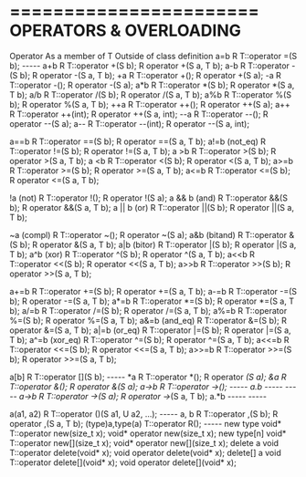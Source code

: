 

=======================
OPERATORS & OVERLOADING
=======================
Operator        As a member of T                        Outside of class definition
a=b             R T::operator =(S b);                   -----
a+b             R T::operator +(S b);                   R operator +(S a, T b);
a-b             R T::operator -(S b);                   R operator -(S a, T b);
+a              R T::operator +();                      R operator +(S a);
-a              R T::operator -();                      R operator -(S a);
a*b             R T::operator *(S b);                   R operator *(S a, T b);
a/b             R T::operator /(S b);                   R operator /(S a, T b);
a%b             R T::operator %(S b);                   R operator %(S a, T b);
++a             R T::operator ++();                     R operator ++(S a);
a++             R T::operator ++(int);                  R operator ++(S a, int);
--a             R T::operator --();                     R operator --(S a);
a--             R T::operator --(int);                  R operator --(S a, int);

a==b            R T::operator ==(S b);                  R operator ==(S a, T b);
a!=b (not_eq)   R T::operator !=(S b);                  R operator !=(S a, T b);
a >b            R T::operator >(S b);                   R operator >(S a, T b);
a <b            R T::operator <(S b);                   R operator <(S a, T b);
a>=b            R T::operator >=(S b);                  R operator >=(S a, T b);
a<=b            R T::operator <=(S b);                  R operator <=(S a, T b);

!a (not)        R T::operator !();                      R operator !(S a);
a && b (and)    R T::operator &&(S b);                  R operator &&(S a, T b);
a || b (or)     R T::operator ||(S b);                  R operator ||(S a, T b);

~a (compl)      R T::operator ~();                      R operator ~(S a);
a&b (bitand)    R T::operator &(S b);                   R operator &(S a, T b);
a|b (bitor)     R T::operator |(S b);                   R operator |(S a, T b);
a^b (xor)       R T::operator ^(S b);                   R operator ^(S a, T b);
a<<b            R T::operator <<(S b);                  R operator <<(S a, T b);
a>>b            R T::operator >>(S b);                  R operator >>(S a, T b);

a+=b            R T::operator +=(S b);                  R operator +=(S a, T b);
a-=b            R T::operator -=(S b);                  R operator -=(S a, T b);
a*=b            R T::operator *=(S b);                  R operator *=(S a, T b);
a/=b            R T::operator /=(S b);                  R operator /=(S a, T b);
a%=b            R T::operator %=(S b);                  R operator %=(S a, T b);
a&=b (and_eq)   R T::operator &=(S b);                  R operator &=(S a, T b);
a|=b (or_eq)    R T::operator |=(S b);                  R operator |=(S a, T b);
a^=b (xor_eq)   R T::operator ^=(S b);                  R operator ^=(S a, T b);
a<<=b           R T::operator <<=(S b);                 R operator <<=(S a, T b);
a>>=b           R T::operator >>=(S b);                 R operator >>=(S a, T b);

a[b]            R T::operator [](S b);                  -----
*a              R T::operator *();                      R operator *(S a);
&a              R T::operator &();                      R operator &(S a);
a->b            R T::operator ->();                     -----
a.b             -----                                   -----
a->*b           R T::operator ->*(S a);                 R operator ->*(S a, T b);
a.*b            -----                                   -----

a(a1, a2)       R T::operator ()(S a1, U a2, ...);      -----
a, b            R T::operator ,(S b);                   R operator ,(S a, T b);
(type)a,type(a) T::operator R();                        -----
new type        void* T::operator new(size_t x);        void* operator new(size_t x);
new type[n]     void* T::operator new[](size_t x);      void* operator new[](size_t x);
delete a        void T::operator delete(void* x);       void operator delete(void* x);
delete[] a      void T::operator delete[](void* x);     void operator delete[](void* x);
